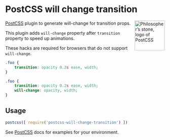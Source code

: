 # PostCSS will change transition

<img align="right" width="95" height="95"
     title="Philosopher’s stone, logo of PostCSS"
     src="http://postcss.github.io/postcss/logo.svg">

[PostCSS] plugin to generate will-change for transition props.

This plugin adds `will-change` property after `transition` property to speed up animations.

These hacks are required for browsers that do not support `will-change`.


[PostCSS]:      https://github.com/postcss/postcss

```css
.foo {
    transition: opacity 0.2s ease, width;
}
```

```css
.foo {
    transition: opacity 0.2s ease, width;
    will-change: opacity, width;
}
```

## Usage

```js
postcss([ require('postcss-will-change-transition') ])
```

See [PostCSS] docs for examples for your environment.

